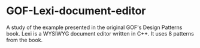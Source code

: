 # GOF-Lexi-document-editor
A study of the example presented in the original GOF's Design Patterns book. Lexi is a WYSIWYG document editor written in C++. It uses 8 patterns from the book.
